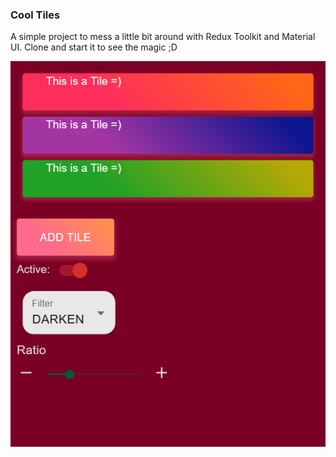 ### Cool Tiles

A simple project to mess a little bit around with Redux Toolkit and Material UI. Clone and start it to see the magic ;D

![Cool tiles example](CoolTiles.png "Cool =D")
